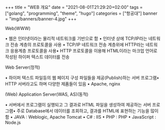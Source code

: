 +++
title = "WEB 개요"
date = "2021-08-01T21:29:20+02:00"
tags = ["golang", "programming", "theme", "hugo"]
categories = ["항공대"]
banner = "img/banners/banner-4.jpg"
+++



Web(WWW)

• 웹은 인터넷이라는 물리적 네트워크를 기반으로 함
• 인터넷 상에 TCP/IP라는 네트워크 전송 계층의 프로토콜을 사용
• TCP/IP 네트워크 전송 계층위에 HTTP라는 네트워크 응용계층 프로토콜을 사용• HTTP 프로토콜을 이용해 HTML이라는 마크업 언어로 작성된 하이퍼 텍스트 데이터를 전송


Web Server(정적)

• 하이퍼 텍스트 파일등의 웹 페이지 구성 파일들을 제공(Publish)하는 서버 프로그램• HTTP 서버라고도 하며 다양한 제품들이 있음
• Apache, nginx


(Web) Application Server(WAS, AS)(동적)

• 서버에서 프로그램이 실행되고 그 결과로 HTML 파일을 생성하여 제공하는 서버 프로그램• 주로 Database에서 데이터를 조회하고, 결과를 HTML에 표현하는 기능을 많이 함
• JAVA : Weblogic, Apache Tomcat
• C# : IIS
• PHP : PHP
• JavaScript : Node.js